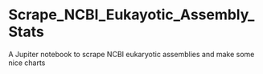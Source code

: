 # Scrape_NCBI_Eukayotic_Assembly_Stats
A Jupiter notebook to scrape NCBI eukaryotic assemblies and make some nice charts
